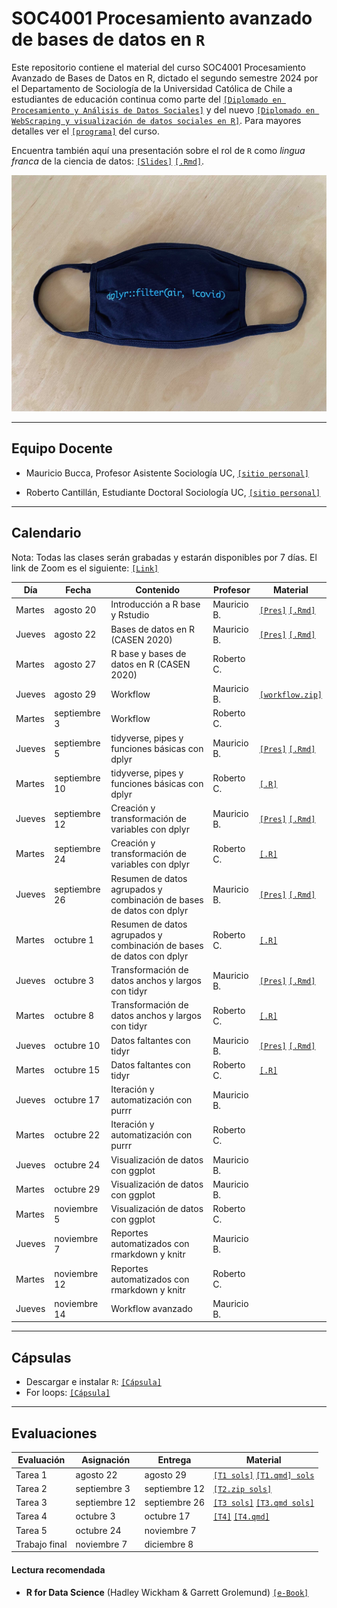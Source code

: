 # SOC4001 Procesamiento avanzado de bases de datos en `R`
Este repositorio contiene el material del curso SOC4001 Procesamiento Avanzado de Bases de Datos en R, dictado el segundo semestre 2024 por el Departamento de Sociología de la Universidad Católica de Chile a estudiantes de educación continua como parte del [`[Diplomado en Procesamiento y Análisis de Datos Sociales]`](https://educacioncontinua.uc.cl/41343-ficha-diplomado-en-procesamiento-y-analisis-de-datos-sociales) y del nuevo [`[Diplomado en WebScraping y visualización de datos sociales en R]`](https://educacioncontinua.uc.cl/programas/diplomado-en-webscraping-y-visualizacion-de-datos-sociales-en-r/). Para mayores detalles ver el [`[programa]`](files/syllabus_soc4001.pdf) del curso.

Encuentra también aquí una presentación sobre el rol de `R` como *lingua franca* de la ciencia de datos: [`[Slides]`](https://mebucca.github.io/dar_soc4001/slides/presentation/presentation#1) [`[.Rmd]`](slides/presentation/presentation.Rmd). 


![useR](files/ExP27umWgAAo6qT.jpg)


---
## Equipo Docente

- Mauricio Bucca, Profesor Asistente Sociología UC, [`[sitio personal]`](https://mebucca.github.io)

- Roberto Cantillán, Estudiante Doctoral Sociología UC, [`[sitio personal]`](https://rcantillan.rbind.io/)


---
## Calendario

Nota: Todas las clases serán grabadas y estarán disponibles por 7 días. El link de Zoom es el siguiente: [`[Link]`](https://puc.zoom.us/j/89233554492?pwd=LnXajNRNLCbKDhEr4jAE7WYtNoCqIb.1)


| Día    | Fecha          | Contenido                                                     | Profesor   | Material                                                                                                  |
|--------|----------------|---------------------------------------------------------------|------------|-----------------------------------------------------------------------------------------------------------|
| Martes | agosto 20       | Introducción a R base y Rstudio                               | Mauricio B.| [`[Pres]`](https://mebucca.github.io/dar_soc4001/slides/class_1/class_1#1) [`[.Rmd]`](slides/class_1/class_1.Rmd) |
| Jueves | agosto 22       | Bases de datos en R (CASEN 2020)                              | Mauricio B.| [`[Pres]`](https://mebucca.github.io/dar_soc4001/slides/class_2/class_2#1) [`[.Rmd]`](slides/class_2/class_2.Rmd)  |
| Martes | agosto 27       | R base y bases de datos en R (CASEN 2020)                     | Roberto C. |                                                                                                           |
| Jueves | agosto 29       | Workflow                                                      | Mauricio B.|  [`[workflow.zip]`](slides/class_4/workflow.zip) |                                                                                                         |
| Martes | septiembre 3    | Workflow                                                      | Roberto C. |                                                                                                           |
| Jueves | septiembre 5    | tidyverse, pipes y funciones básicas con dplyr                | Mauricio B.|                                                                    [`[Pres]`](https://mebucca.github.io/dar_soc4001/slides/class_5/class_5#1) [`[.Rmd]`](slides/class_5/class_5.Rmd) |
| Martes | septiembre 10   | tidyverse, pipes y funciones básicas con dplyr                | Roberto C. |                                                                    [`[.R]`](slides/class_5/class_5.R) |
| Jueves | septiembre 12   | Creación y transformación de variables con dplyr              | Mauricio B.|   [`[Pres]`](https://mebucca.github.io/dar_soc4001/slides/class_6/class_6#1) [`[.Rmd]`](slides/class_6/class_6.Rmd)                                                                                                       |
| Martes | septiembre 24   | Creación y transformación de variables con dplyr              | Roberto C. |  [`[.R]`](slides/class_6/class_6.R)                                                                                                          |
| Jueves | septiembre 26   | Resumen de datos agrupados y combinación de bases de datos con dplyr | Mauricio B.| [`[Pres]`](https://mebucca.github.io/dar_soc4001/slides/class_7/class_7#1) [`[.Rmd]`](slides/class_7/class_7.Rmd)                                                                                                          |
| Martes | octubre 1       | Resumen de datos agrupados y combinación de bases de datos con dplyr | Roberto C. | [`[.R]`](slides/class_7/class_7.R)                                                                                                       |
| Jueves | octubre 3       | Transformación de datos anchos y largos con tidyr            | Mauricio B.| [`[Pres]`](https://mebucca.github.io/dar_soc4001/slides/class_9/class_9#1) [`[.Rmd]`](slides/class_9/class_9.Rmd)                                                                                                          |
| Martes | octubre 8       | Transformación de datos anchos y largos con tidyr            | Roberto C. |  [`[.R]`](slides/class_9/class_9.R)                                                                                                           |
| Jueves | octubre 10      | Datos faltantes con tidyr                                    | Mauricio B.|  [`[Pres]`](https://mebucca.github.io/dar_soc4001/slides/class_10/class_10#1) [`[.Rmd]`](slides/class_10/class_10.Rmd)                                                                                                                           |
| Martes | octubre 15      | Datos faltantes con tidyr                                    | Roberto C. | [`[.R]`](slides/class_10/class_10.R)                                                                                                           |
| Jueves | octubre 17      | Iteración y automatización con purrr                         | Mauricio B.|                                                                                                           |
| Martes | octubre 22      | Iteración y automatización con purrr                         | Roberto C. |                                                                                                           |
| Jueves | octubre 24      | Visualización de datos con ggplot                            | Mauricio B.|                                                                                                           |
| Martes | octubre 29      | Visualización de datos con ggplot                            | Mauricio B.|                                                                                                           |
| Martes | noviembre 5     | Visualización de datos con ggplot                            | Roberto C. |                                                                                                           |
| Jueves | noviembre 7     | Reportes automatizados con rmarkdown y knitr                 | Mauricio B.|                                                                                                           |
| Martes | noviembre 12    | Reportes automatizados con rmarkdown y knitr                 | Roberto C. |                                                                                                           |
| Jueves | noviembre 14    | Workflow avanzado                                            | Mauricio B.|                                                                                                           |

---
## Cápsulas

- Descargar e instalar `R`: [`[Cápsula]`](https://www.youtube.com/watch?v=805yKZSQaj8)
- For loops: [`[Cápsula]`](https://www.youtube.com/watch?v=Jg473dyiahY)


---
## Evaluaciones 

| Evaluación    | Asignación     | Entrega        | Material                             |
|---------------|----------------|----------------|--------------------------------------|
| Tarea 1       | agosto 22       | agosto 29       | [`[T1 sols]`](https://mebucca.github.io/dar_soc4001/homework/t_1_answers#1) [`[T1.qmd] sols`](homework/t_1_answers.qmd)          |
| Tarea 2       | septiembre 3    | septiembre 12   | [`[T2.zip sols]`](homework/t2_answers.zip)                                     |
| Tarea 3       | septiembre 12   | septiembre 26   | [`[T3 sols]`](https://mebucca.github.io/dar_soc4001/homework/t_3_answers#1) [`[T3.qmd sols]`](homework/t_3_answers.qmd)                                      |
| Tarea 4       | octubre 3       | octubre 17      | [`[T4]`](https://mebucca.github.io/dar_soc4001/homework/t_4#1) [`[T4.qmd]`](homework/t_4.qmd)                                             |
| Tarea 5       | octubre 24      | noviembre 7     |                                      |
| Trabajo final | noviembre 7     | diciembre 8     |                                      |




#### Lectura recomendada

- **R for Data Science** (Hadley Wickham & Garrett Grolemund) [`[e-Book]`](https://r4ds.had.co.nz/)



